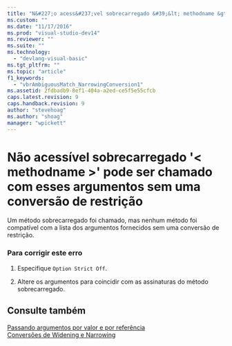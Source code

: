 ```yaml
---
title: "N&#227;o acess&#237;vel sobrecarregado &#39;&lt; methodname &gt;&#39; pode ser chamado com esses argumentos sem uma convers&#227;o de restri&#231;&#227;o | Microsoft Docs"
ms.custom: ""
ms.date: "11/17/2016"
ms.prod: "visual-studio-dev14"
ms.reviewer: ""
ms.suite: ""
ms.technology: 
  - "devlang-visual-basic"
ms.tgt_pltfrm: ""
ms.topic: "article"
f1_keywords: 
  - "vbrAmbiguousMatch_NarrowingConversion1"
ms.assetid: 2fdbadb9-8ef1-404a-a2ed-ce5f5e55cfcb
caps.latest.revision: 9
caps.handback.revision: 9
author: "stevehoag"
ms.author: "shoag"
manager: "wpickett"
---
```

# N&#227;o acess&#237;vel sobrecarregado &#39;&lt; methodname &gt;&#39; pode ser chamado com esses argumentos sem uma convers&#227;o de restri&#231;&#227;o
Um método sobrecarregado foi chamado, mas nenhum método foi compatível com a lista dos argumentos fornecidos sem uma conversão de restrição.  
  
### Para corrigir este erro  
  
1.  Especifique `Option Strict Off`.  
  
2.  Altere os argumentos para coincidir com as assinaturas do método sobrecarregado.  
  
## Consulte também  
 [Passando argumentos por valor e por referência](../../visual-basic/programming-guide/language-features/procedures/passing-arguments-by-value-and-by-reference.md)   
 [Conversões de Widening e Narrowing](../../visual-basic/programming-guide/language-features/data-types/widening-and-narrowing-conversions.md)